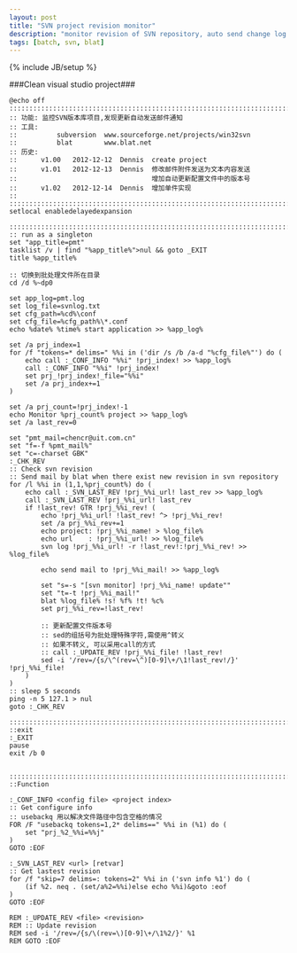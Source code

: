 ```yaml
---
layout: post
title: "SVN project revision monitor"
description: "monitor revision of SVN repository, auto send change log to user by mail"
tags: [batch, svn, blat]
---
```

{% include JB/setup %}

###Clean visual studio project###

	@echo off
	::::::::::::::::::::::::::::::::::::::::::::::::::::::::::::::::::::::::::::::::
	:: 功能: 监控SVN版本库项目,发现更新自动发送邮件通知 
	:: 工具: 
	::			subversion	www.sourceforge.net/projects/win32svn
	::			blat		www.blat.net
	:: 历史:
	::		v1.00	2012-12-12	Dennis	create project
	::		v1.01	2012-12-13	Dennis	修改邮件附件发送为文本内容发送 
	::									增加自动更新配置文件中的版本号 
	::		v1.02	2012-12-14	Dennis	增加单件实现
	::
	::::::::::::::::::::::::::::::::::::::::::::::::::::::::::::::::::::::::::::::::
	setlocal enabledelayedexpansion

	::::::::::::::::::::::::::::::::::::::::::::::::::::::::::::::::::::::::::::::::
	:: run as a singleton
	set "app_title=pmt"
	tasklist /v | find "%app_title%">nul && goto _EXIT
	title %app_title%

	:: 切换到批处理文件所在目录 
	cd /d %~dp0

	set app_log=pmt.log
	set log_file=svnlog.txt
	set cfg_path=%cd%\conf
	set cfg_file=%cfg_path%\*.conf
	echo %date% %time% start application >> %app_log%

	set /a prj_index=1
	for /f "tokens=* delims=" %%i in ('dir /s /b /a-d "%cfg_file%"') do (
		echo call :_CONF_INFO "%%i" !prj_index! >> %app_log%
		call :_CONF_INFO "%%i" !prj_index!
		set prj_!prj_index!_file="%%i"
		set /a prj_index+=1
	)

	set /a prj_count=!prj_index!-1
	echo Monitor %prj_count% project >> %app_log%
	set /a last_rev=0

	set "pmt_mail=chencr@uit.com.cn"
	set "f=-f %pmt_mail%"
	set "c=-charset GBK"
	:_CHK_REV
	:: Check svn revision
	:: Send mail by blat when there exist new revision in svn repository
	for /l %%i in (1,1,%prj_count%) do (
		echo call :_SVN_LAST_REV !prj_%%i_url! last_rev >> %app_log%
		call :_SVN_LAST_REV !prj_%%i_url! last_rev
		if !last_rev! GTR !prj_%%i_rev! (
			echo !prj_%%i_url! !last_rev! ^> !prj_%%i_rev!
			set /a prj_%%i_rev+=1
			echo project: !prj_%%i_name! > %log_file%
			echo url    : !prj_%%i_url! >> %log_file%
			svn log !prj_%%i_url! -r !last_rev!:!prj_%%i_rev! >> %log_file%

			echo send mail to !prj_%%i_mail! >> %app_log%

			set "s=-s "[svn monitor] !prj_%%i_name! update""
			set "t=-t !prj_%%i_mail!"
			blat %log_file% !s! %f% !t! %c%
			set prj_%%i_rev=!last_rev!

			:: 更新配置文件版本号 
			:: sed的组括号为批处理特殊字符,需使用^转义 
			:: 如果不转义, 可以采用call的方式 
			:: call :_UPDATE_REV !prj_%%i_file! !last_rev!
			sed -i '/rev=/{s/\^(rev=\^)[0-9]\+/\1!last_rev!/}' !prj_%%i_file!
		)
	)
	:: sleep 5 seconds
	ping -n 5 127.1 > nul	
	goto :_CHK_REV

	::::::::::::::::::::::::::::::::::::::::::::::::::::::::::::::::::::::::::::::::
	::exit
	:_EXIT
	pause
	exit /b 0


	::::::::::::::::::::::::::::::::::::::::::::::::::::::::::::::::::::::::::::::::
	::Function

	:_CONF_INFO <config file> <project index>
	:: Get configure info
	:: usebackq 用以解决文件路径中包含空格的情况 
	FOR /F "usebackq tokens=1,2* delims==" %%i in (%1) do (
		set "prj_%2_%%i=%%j"
	)
	GOTO :EOF

	:_SVN_LAST_REV <url> [retvar]
	:: Get lastest revision
	for /f "skip=7 delims=: tokens=2" %%i in ('svn info %1') do (
		(if %2. neq . (set/a%2=%%i)else echo %%i)&goto :eof
	)
	GOTO :EOF

	REM :_UPDATE_REV <file> <revision>
	REM :: Update revision
	REM sed -i '/rev=/{s/\(rev=\)[0-9]\+/\1%2/}' %1
	REM GOTO :EOF


